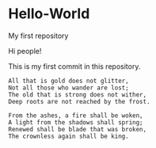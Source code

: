 # Hello-World
My first repository

Hi people!

This is my first commit in this repository. 

    All that is gold does not glitter,
    Not all those who wander are lost;
    The old that is strong does not wither,
    Deep roots are not reached by the frost.

    From the ashes, a fire shall be woken,
    A light from the shadows shall spring;
    Renewed shall be blade that was broken,
    The crownless again shall be king.
